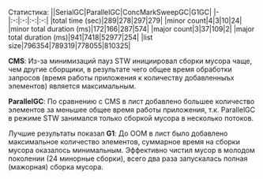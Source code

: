 Статистика:
||SerialGC|ParallelGC|ConcMarkSweepGC|G1GC|
|-|:-:|:-:|:-:|:-:|
|total time (sec)|289|278|297|279|
|minor count|4|3|10|24|
|minor total duration (ms)|172|166|287|574|
|major count|3|37|109|2|
|major total duration (ms)|941|7418|52977|254|
|list size|796354|789319|778055|810325|

**CMS**: Из-за минимизаций пауз STW инициировал сборки мусора чаще, чем другие сборщики, в результате чего общее время обработки запросов (время работы приложения к количеству добавленныъх элементов) является максимальным.

**ParallelGC**: По сравнению с CMS в лист добавлено большее количество элементов за меньшее общее время работы приложения, т.к. ParallelGC в режиме STW занимался только сборкой мусора в несколько потоков.

Лучшие результаты показал **G1**: До OOM в лист было добавлено максимальное количество элементов, суммарное время на сборки мусора оказалось минимальным. Эффективно чистил мусор в молодом поколении (24 минорные сборки), всего два раза запускалась полная (мажорная) сборка мусора.
